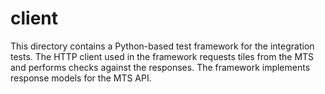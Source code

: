 # client

This directory contains a Python-based test framework for the integration
tests. The HTTP client used in the framework requests tiles from the MTS and
performs checks against the responses. The framework implements response models
for the MTS API.
